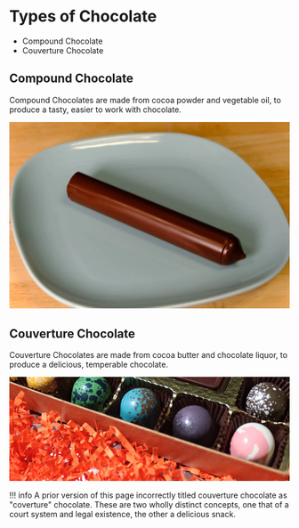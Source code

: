# Types of Chocolate

- Compound Chocolate
- Couverture Chocolate <!-- Real Chocolate -->

<!-- https://bakewithshivesh.com/best-baking-chocolate-compound-or-couverture/ -->

## Compound Chocolate

Compound Chocolates are made from cocoa powder and vegetable oil, to produce a tasty, easier to work with chocolate.  

![](../img/chocolate/cocoacore.jpg)

## Couverture Chocolate

Couverture Chocolates are made from cocoa butter and chocolate liquor, to produce a delicious, temperable chocolate.

![](../img/chocolate/bonbons.jpg)

!!! info
    A prior version of this page incorrectly titled couverture chocolate as "coverture" chocolate.  These are two wholly distinct concepts, one that of a court system and legal existence, the other a delicious snack.  